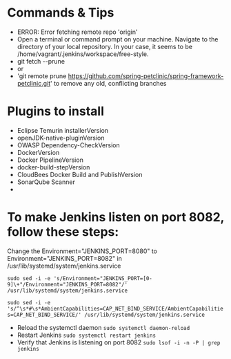 # Commands & Tips
- ERROR: Error fetching remote repo 'origin' 
- Open a terminal or command prompt on your machine. Navigate to the directory of your local repository. In your case, it seems to be /home/vagrant/.jenkins/workspace/free-style.
- git fetch --prune 
- or
- 'git remote prune https://github.com/spring-petclinic/spring-framework-petclinic.git' to remove any old, conflicting branches

# Plugins to install
- Eclipse Temurin installerVersion
- openJDK-native-pluginVersion
- OWASP Dependency-CheckVersion
- DockerVersion
- Docker PipelineVersion
- docker-build-stepVersion
- CloudBees Docker Build and PublishVersion
- SonarQube Scanner
- 

# To make Jenkins listen on port 8082, follow these steps:
Change the Environment="JENKINS_PORT=8080" to Environment="JENKINS_PORT=8082" in /usr/lib/systemd/system/jenkins.service

`sudo sed -i -e 's/Environment="JENKINS_PORT=[0-9]\+"/Environment="JENKINS_PORT=8082"/' /usr/lib/systemd/system/jenkins.service`

`sudo sed -i -e 's/^\s*#\s*AmbientCapabilities=CAP_NET_BIND_SERVICE/AmbientCapabilities=CAP_NET_BIND_SERVICE/' /usr/lib/systemd/system/jenkins.service`

- Reload the systemctl daemon
`sudo systemctl daemon-reload`
- Restart Jenkins
`sudo systemctl restart jenkins`
- Verify that Jenkins is listening on port 8082
`sudo lsof -i -n -P | grep jenkins`